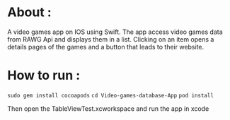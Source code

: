 # About :

A video games app on IOS using Swift. The app access video games data from RAWG Api and displays them in a list. Clicking on an item opens a details pages of the games and a button that leads to their website.


# How to run :

` sudo gem install cocoapods `
` cd Video-games-database-App `
` pod install `

Then open the TableViewTest.xcworkspace and run the app in xcode
